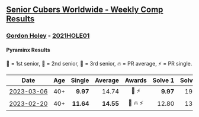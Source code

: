 <style>table {white-space: nowrap;}</style>
<link rel="stylesheet" type="text/css" href="/scw-comp/css/flags.css" />

## [Senior Cubers Worldwide - Weekly Comp Results](/scw-comp/results/)
### [Gordon Holey](README.md) - [2021HOLE01](https://www.worldcubeassociation.org/persons/2021HOLE01?event=pyram)

#### Pyraminx Results

<span style="white-space: nowrap;">🥇 = 1st senior</span>, <span style="white-space: nowrap;">🥈 = 2nd senior</span>, <span style="white-space: nowrap;">🥉 = 3rd senior</span>, <span style="white-space: nowrap;">🔥 = PR average</span>, <span style="white-space: nowrap;">⚡ = PR single</span>.

| Date | Age | Single | Average | Awards | Solve 1 | Solve 2 | Solve 3 | Solve 4 | Solve 5 | Video |
| :--: | :--: | --: | --: | :--: | --: | --: | --: | --: | --: | :-- |
| [2023-03-06](../../results/2023-03-06/pyram.md) | 40+ | **9.97** | 14.74 | 🥉 ⚡ | **9.97** | 19.32 | 16.24 | 16.51 | 11.46 | [Desktop](https://www.facebook.com/766997877/videos/563024612284796) / [Mobile](https://m.facebook.com/766997877/videos/563024612284796) |
| [2023-02-20](../../results/2023-02-20/pyram.md) | 40+ | **11.64** | **14.55** | 🥉 🔥 ⚡ | 12.80 | 13.82 | 17.03 | **11.64** | 22.77 | [Desktop](https://www.facebook.com/766997877/videos/152643347652124) / [Mobile](https://m.facebook.com/766997877/videos/152643347652124) |


<!-- Global site tag (gtag.js) - Google Analytics -->
<script async src="https://www.googletagmanager.com/gtag/js?id=UA-86348435-3"></script>
<script>window.dataLayer = window.dataLayer || []; function gtag() {dataLayer.push(arguments);} gtag('js', new Date()); gtag('config', 'UA-86348435-3');</script>
